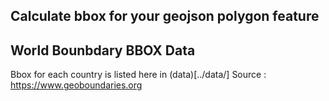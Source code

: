 ## Calculate bbox for your geojson polygon feature

## World Bounbdary BBOX Data 
Bbox for each country is listed here in (data)[../data/]
Source : https://www.geoboundaries.org 